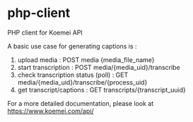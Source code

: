 php-client
==========

PHP client for Koemei API

A basic use case for generating captions is :
1. upload media : POST media {media_file_name}
2. start transcription : POST media/{media_uid}/transcribe
3. check transcription status (poll) : GET media/{media_uid}/transcribe/{process_uid}
4. get transcript/captions : GET transcripts/{transcript_uuid}

For a more detailed documentation, please look at https://www.koemei.com/api/
